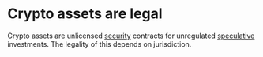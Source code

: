 # Crypto assets are legal
Crypto assets are unlicensed [security](../concepts/security.md) contracts for unregulated [speculative](../concepts/speculation.md) investments. The legality of this depends on jurisdiction. 